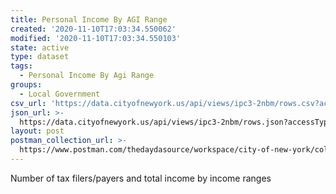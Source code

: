 ```yaml
---
title: Personal Income By AGI Range
created: '2020-11-10T17:03:34.550062'
modified: '2020-11-10T17:03:34.550103'
state: active
type: dataset
tags:
  - Personal Income By Agi Range
groups:
  - Local Government
csv_url: 'https://data.cityofnewyork.us/api/views/ipc3-2nbm/rows.csv?accessType=DOWNLOAD'
json_url: >-
  https://data.cityofnewyork.us/api/views/ipc3-2nbm/rows.json?accessType=DOWNLOAD
layout: post
postman_collection_url: >-
  https://www.postman.com/thedaydasource/workspace/city-of-new-york/collection/15909983-bf9d61be-15d0-4964-941e-4ff0cc7cb3df
---
```

Number of tax filers/payers and total income by income ranges
